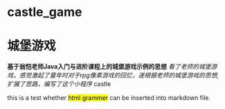 # castle_game
# 城堡游戏
**基于翁恺老师Java入门与进阶课程上的城堡游戏示例的思想**
*看了老师的城堡游戏，感觉激起了童年时对于rpg像素游戏的回忆，遂根据老师的城堡游戏的思想, 扩展了思路，编写了这个小程序*
<a herf="https://github.com/zhuzhuyi/CastleGame">castle</a>
<p>
  this is a test whether <mark>html grammer</mark> can be inserted into markdown file.
</p>
